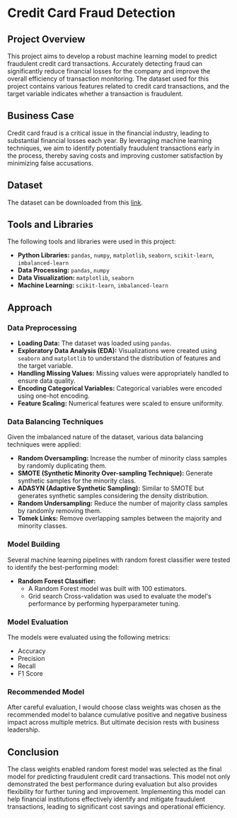 # Credit Card Fraud Detection

## Project Overview
This project aims to develop a robust machine learning model to predict fraudulent credit card transactions. Accurately detecting fraud can significantly reduce financial losses for the company and improve the overall efficiency of transaction monitoring. The dataset used for this project contains various features related to credit card transactions, and the target variable indicates whether a transaction is fraudulent.

## Business Case
Credit card fraud is a critical issue in the financial industry, leading to substantial financial losses each year. By leveraging machine learning techniques, we aim to identify potentially fraudulent transactions early in the process, thereby saving costs and improving customer satisfaction by minimizing false accusations.

## Dataset
The dataset can be downloaded from this [link](https://drive.google.com/file/d/1b0fZcCBZaka5Pu8TsWnHi3kClA-4wdrn/view?usp=sharing).

## Tools and Libraries
The following tools and libraries were used in this project:

- **Python Libraries:** `pandas`, `numpy`, `matplotlib`, `seaborn`, `scikit-learn`, `imbalanced-learn`
- **Data Processing:** `pandas`, `numpy`
- **Data Visualization:** `matplotlib`, `seaborn`
- **Machine Learning:** `scikit-learn`, `imbalanced-learn`

## Approach
### Data Preprocessing
- **Loading Data:** The dataset was loaded using `pandas`.
- **Exploratory Data Analysis (EDA):** Visualizations were created using `seaborn` and `matplotlib` to understand the distribution of features and the target variable.
- **Handling Missing Values:** Missing values were appropriately handled to ensure data quality.
- **Encoding Categorical Variables:** Categorical variables were encoded using one-hot encoding.
- **Feature Scaling:** Numerical features were scaled to ensure uniformity.

### Data Balancing Techniques
Given the imbalanced nature of the dataset, various data balancing techniques were applied:

- **Random Oversampling:** Increase the number of minority class samples by randomly duplicating them.
- **SMOTE (Synthetic Minority Over-sampling Technique):** Generate synthetic samples for the minority class.
- **ADASYN (Adaptive Synthetic Sampling):** Similar to SMOTE but generates synthetic samples considering the density distribution.
- **Random Undersampling:** Reduce the number of majority class samples by randomly removing them.
- **Tomek Links:** Remove overlapping samples between the majority and minority classes.

### Model Building
Several machine learning pipelines with random forest classifier were tested to identify the best-performing model:

- **Random Forest Classifier:**
  - A Random Forest model was built with 100 estimators.
  - Grid search Cross-validation was used to evaluate the model's performance by performing hyperparameter tuning.

### Model Evaluation
The models were evaluated using the following metrics:

- Accuracy
- Precision
- Recall
- F1 Score

### Recommended Model
After careful evaluation, I would choose class weights was chosen as the recommended model to balance cumulative positive and negative business impact across multiple metrics. But ultimate decision rests with business leadership.

## Conclusion
The class weights enabled random forest model was selected as the final model for predicting fraudulent credit card transactions. This model not only demonstrated the best performance during evaluation but also provides flexibility for further tuning and improvement. Implementing this model can help financial institutions effectively identify and mitigate fraudulent transactions, leading to significant cost savings and operational efficiency.
